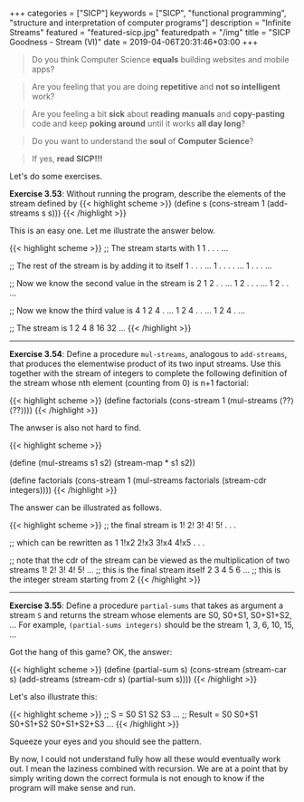 +++
categories = ["SICP"]
keywords = ["SICP", "functional programming", "structure and interpretation of computer programs"]
description = "Infinite Streams"
featured = "featured-sicp.jpg"
featuredpath = "/img"
title = "SICP Goodness - Stream (VI)"
date = 2019-04-06T20:31:46+03:00
+++

>Do you think Computer Science **equals** building websites and mobile apps? 

>Are you feeling that you are doing **repetitive** and **not so intelligent** work?

>Are you feeling a bit **sick** about **reading manuals** and **copy-pasting** code and keep **poking around** until it works **all day long**? 

>Do you want to understand the **soul** of **Computer Science**?

>If yes, **read SICP!!!**

Let's do some exercises.

**Exercise 3.53**: Without running the program, describe the elements of the stream defined by
{{< highlight scheme >}}
(define s (cons-stream 1 (add-streams s s)))
{{< /highlight >}}

This is an easy one. Let me illustrate the answer below.

{{< highlight scheme >}}
;; The stream starts with 1
1 . . . ...

;; The rest of the stream is by adding it to itself
  1 . . . ...
1 . . . . ...
  1 . . . ...
  
;; Now we know the second value in the stream is 2
  1 2 . . ...
1 2 . . . ...
  1 2 . . ...

;; Now we know the third value is 4
  1 2 4 . ...
1 2 4 . . ...
  1 2 4 . ...
  
;; The stream is 1 2 4 8 16 32 ...
{{< /highlight >}}

<hr />

**Exercise 3.54**: Define a procedure `mul-streams`, analogous to `add-streams`, that produces the elementwise product of its two input streams. Use this together with the stream of integers to complete the following definition of the stream whose nth element (counting from 0) is n+1 factorial:

{{< highlight scheme >}}
(define factorials 
  (cons-stream 1 (mul-streams ⟨??⟩ ⟨??⟩)))
{{< /highlight >}}

The anwser is also not hard to find.

{{< highlight scheme >}}

(define (mul-streams s1 s2)
  (stream-map * s1 s2))

(define factorials
  (cons-stream 1 (mul-streams factorials (stream-cdr integers))))
{{< /highlight >}}

The answer can be illustrated as follows.

{{< highlight scheme >}}
;; the final stream is
1! 2! 3! 4! 5! . . . 

;; which can be rewritten as
1 1!x2 2!x3 3!x4 4!x5 . . .

;; note that the cdr of the stream can be viewed as the multiplication of two streams
1! 2! 3! 4! 5! ... ;; this is the final stream itself
2  3  4  5  6  ... ;; this is the integer stream starting from 2
{{< /highlight >}}

<hr />

**Exercise 3.55**: Define a procedure `partial-sums` that takes as argument a stream `S` and returns the stream whose elements are S0, S0+S1, S0+S1+S2, ...
For example, `(partial-sums integers)` should be the stream 1, 3, 6, 10, 15, ...

Got the hang of this game? OK, the answer:

{{< highlight scheme >}}
(define (partial-sum s)
  (cons-stream (stream-car s)
               (add-streams (stream-cdr s)
                            (partial-sum s))))
{{< /highlight >}}

Let's also illustrate this:

{{< highlight scheme >}}
;; S      = S0    S1      S2           S3            ...
;; Result = S0    S0+S1   S0+S1+S2     S0+S1+S2+S3   ...
{{< /highlight >}}

Squeeze your eyes and you should see the pattern.

By now, I could not understand fully  how all these would eventually work out. I mean the laziness combined with recursion. 
We are at a point that by simply writing down the correct formula is not enough to know if the program will make sense and run.
